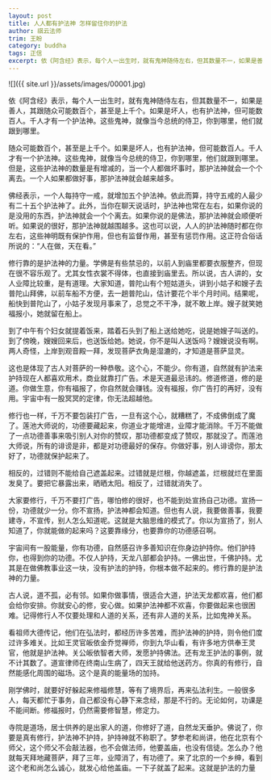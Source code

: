 ```yaml
---
layout: post
title: 人人都有护法神 怎样留住你的护法
author: 祺云法师
trim: 王盼
category: buddha
tags: 正信
excerpt: 依《阿含经》表示，每个人一出生时，就有鬼神随侍左右，但其数量不一，如果是善人，其跟随众可能数百个，甚至是上千个。如果是坏人，也有护法神，但可能数百人。千人才有一个护法神。这些鬼神，就像当今总统的侍卫，你到哪里，他们就跟到哪里。
---
```


![]({{ site.url }}/assets/images/00001.jpg)

依《阿含经》表示，每个人一出生时，就有鬼神随侍左右，但其数量不一，如果是善人，其跟随众可能数百个，甚至是上千个。如果是坏人，也有护法神，但可能数百人。千人才有一个护法神。这些鬼神，就像当今总统的侍卫，你到哪里，他们就跟到哪里。

随众可能数百个，甚至是上千个。如果是坏人，也有护法神，但可能数百人。千人才有一个护法神。这些鬼神，就像当今总统的侍卫，你到哪里，他们就跟到哪里。但是，这些护法神的数量是有增减的，当一个人都做坏事时，那护法神就会一个个离去。一个人如果都做好事，那护法神就会越来越多。

佛经表示，一个人每持守一戒，就增加五个护法神。依此而算，持守五戒的人最少有二十五个护法神了。此外，当你在聊天说话时，护法神也常在左右，如果你说的是没用的东西，护法神就会一个个离去。如果你说的是佛法，那护法神就会顺便听听。如果说的很好，那护法神就越围越多。这也可以说，人人的护法神随时都在你左右，这些神明既有保护作用，但也有监督作用，甚至有惩罚作用。这正符合俗话所说的：“人在做，天在看。”

修行靠的是护法神的力量。学佛是有些禁忌的，以前人到庙里都要衣服整齐，但现在很不容乐观了。尤其女性衣裳不得体，也直接到庙里去。所以说，古人讲的，女人业障比较重，是有道理。大家知道，普陀山有个短姑道头，讲到小姑子和嫂子去普陀山拜佛，以前车船不方便，去一趟普陀山，估计要花个半个月时间。结果呢，船快到普陀山了，小姑子发现月事来了，总觉之不干净，就不敢上岸。嫂子就笑她福报小，她就留在船上。

到了中午有个妇女就提着饭来，踏着石头到了船上送给她吃，说是她嫂子叫送的。到了傍晚，嫂嫂回来后，也送饭给她。她说，你不是叫人送饭吗？嫂嫂说没有啊。两人奇怪，上岸到观音殿一拜，发现菩萨衣角是湿漉的，才知道是菩萨显灵。

这也是体现了古人对菩萨的一种恭敬。这个心，不能少。你有道，自然就有护法来护持现在人都喜欢用术，商业就靠打广告。术是天道最忌讳的。修道修道，修的是道。你做生意，你有福报了，你自然就会赚钱。没有福报，你广告打的再好，没有用。宇宙中有一股冥冥的定律，你无法超越他。

修行也一样，千万不要包装打广告，一旦有这个心，就糟糕了，不成佛倒成了魔了。莲池大师说的，功德要藏起来，你道业才能增进，业障才能消除。千万不能做了一点功德善事来吸引别人对你的赞叹，那功德都变成了赞叹，那就没了。而莲池大师说，所有的诽谤是非，都是对功德最好的保存。你做好事，别人诽谤你，那太好了，功德就保护起来了。

相反的，过错则不能给自己遮盖起来。过错就是烂根，你越遮盖，烂根就烂在里面发臭了。要把它暴露出来，晒晒太阳。相反了，过错就消失了。

大家要修行，千万不要打广告，哪怕修的很好，也不能到处宣扬自己功德。宣扬一份，功德就少一分。你不宣扬，护法神都会知道。但也有人说，我要做善事，我要建寺，不宣传，别人怎么知道呢。这就是大脑思维的模式了。你以为宣扬了，别人知道了，你就能做的起来吗？这要靠缘分，也要靠你的功德感召啊。

宇宙间有一股能量，你有功德，自然感召许多善知识在你身边护持你。他们护持你，也得到你的功德。不仅人护持，天龙八部都会护持。一佛出世，千佛护持。尤其是在做佛教事业这一块，没有护法的护持，你根本做不起来的。修行靠的是护法神的力量。

古人说，道不孤，必有邻。如果你做事情，很适合大道，护法天龙都欢喜，他们都会给你安排。你就安心的修，安心做。如果护法神都不欢喜，你要做起来也很困难。记得修行人不仅要处理和人道的关系，还有非人道的关系，比如鬼神关系。

看祖师大德传记，他们在弘法时，都经历许多苦难，而护法神的护持，则令他们度过许多难关。比如王灵官皈依金乔觉禅师，你到九华山看，有许多地方供奉王灵官，他就是护法神。关公皈依智者大师，发愿护持佛法。还有龙王护法的事例，就不计其数了。道宣律师在终南山生病了，四天王就给他送药方。你真的有修行，自然能感化周围的磁场。这个是真的能量场的加持。

刚学佛时，就要好好躲起来修福修慧，等有了境界后，再来弘法利生。一般很多人，每天都忙于事务，自己都没有心静下来念经，那是不行的。无论如何，功课是不能间断。修福报时，仍然需要修智慧，修定力。

寺院是道场，居士供养的是出家人的道，你修好了道，自然龙天垂护。佛说了，你要是真有修行，护法神不护持，护持神就不称职了。梦参老和尚讲，他在北京有个师父，这个师父不会敲法器，也不会做法师，他要盖庙，也没有信徒。怎么办？他就每天拜地藏菩萨，拜了三年，业障消了，有功德了。来了北京的一个乡绅，看到这个老和尚怎么诚心，就发心给他盖庙。一下子就盖了起来。这就是护法的力量
